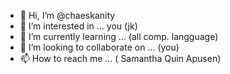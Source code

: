 - 👋 Hi, I’m @chaeskanity
- 👀 I’m interested in ... you (jk)
- 🌱 I’m currently learning ... (all comp. langguage)
- 💞️ I’m looking to collaborate on ... (you)
- 📫 How to reach me ... ( Samantha Quin Apusen)

<!---
chaeskanity/chaeskanity is a ✨ special ✨ repository because its `README.md` (this file) appears on your GitHub profile.
You can click the Preview link to take a look at your changes.
--->
